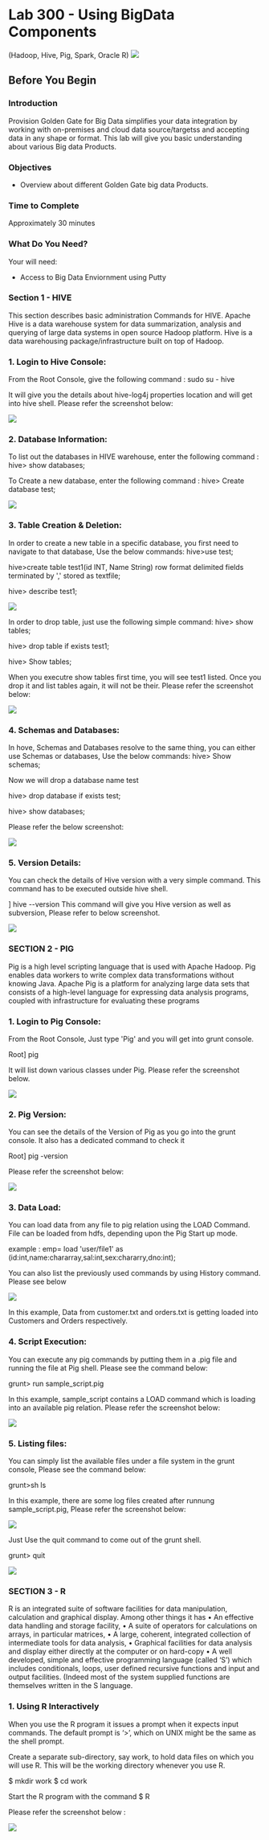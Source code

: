 # Lab 300 -  Using BigData Components
(Hadoop, Hive, Pig, Spark, Oracle R)
![](images/100/image100_0.png)


## Before You Begin

### Introduction
Provision Golden Gate for Big Data simplifies your data integration by working with on-premises and cloud data source/targetss and accepting data in any shape or format. This lab will give you basic understanding about various Big data Products.

### Objectives
- Overview about different Golden Gate big data Products. 

### Time to Complete
Approximately 30 minutes

### What Do You Need?
Your will need:
- Access to Big Data Enviornment using Putty

### Section 1 - HIVE
This section describes basic administration Commands for HIVE. Apache Hive is a data warehouse system for data summarization, analysis and querying of large data systems in open source Hadoop platform. Hive is a data warehousing package/infrastructure built on top of Hadoop.

### 1. Login to Hive Console:

From the Root Console, give the following command :
sudo su - hive

It will give you the details about hive-log4j properties location and will get into hive shell. Please refer the screenshot below:

![](images/300/1.JPG)

### 2. Database Information:

To list out the databases in HIVE warehouse, enter the following command :
hive> show databases;

To Create a new database, enter the following command :
hive> Create database test;

![](images/300/2.JPG)

### 3. Table Creation & Deletion:

In order to create a new table in a specific database, you first need to navigate to that database, Use the below commands:
hive>use test;

hive>create table test1(id INT, Name String) row format delimited fields terminated by ',' stored as textfile;

hive> describe test1;

![](images/300/3.JPG)

In order to drop table, just use the following simple command:
hive> show tables;

hive> drop table if exists test1;

hive> Show tables;

When you executre show tables first time, you will see test1 listed. Once you drop it and list tables again, it will not be their. Please refer the screenshot below:

![](images/300/5.JPG)

### 4. Schemas and Databases:

In hove, Schemas and Databases resolve to the same thing, you can either use Schemas or databases, Use the below commands:
hive> Show schemas;

Now we will drop a database name test

hive> drop database if exists test;

hive> show databases;

Please refer the below screenshot:

![](images/300/6.JPG)

### 5. Version Details:

You can check the details of Hive version with a very simple command. This command has to be executed outside hive shell.

] hive --version
This command will give you Hive version as well as subversion, Please refer to below screenshot.

![](images/300/4.JPG)


### SECTION 2 - PIG 

Pig is a high level scripting language that is used with Apache Hadoop. Pig enables data workers to write complex data transformations without knowing Java. Apache Pig is a platform for analyzing large data sets that consists of a high-level language for expressing data analysis programs, coupled with infrastructure for evaluating these programs

### 1. Login to Pig Console:

From the Root Console, Just type 'Pig' and you will get into grunt console.

Root] pig

It will list down various classes under Pig. Please refer the screenshot below.

![](images/300/pig_2.JPG)

### 2. Pig Version:

You can see the details of the Version of Pig as you go into the grunt console. It also has a dedicated command to check it

Root] pig -version

Please refer the screenshot below:

![](images/300/pig_1.JPG)

### 3. Data Load:

You can load data from any file to pig relation using the LOAD Command. File can be loaded from hdfs, depending upon the Pig Start up mode.

example : emp= load 'user/file1' as (id:int,name:chararray,sal:int,sex:chararry,dno:int);

You can also list the previously used commands by using History command. Please see below

![](images/300/pig_3.JPG)

In this example, Data from customer.txt and orders.txt is getting loaded into Customers and Orders respectively.

### 4. Script Execution:

You can execute any pig commands by putting them in a .pig file and running the file at Pig shell. Please see the command below:

grunt> run sample_script.pig

In this example, sample_script contains a LOAD command which is loading into an available pig relation. Please refer the screenshot below:

![](images/300/pig_4.JPG)

### 5. Listing files:

You can simply list the available files under a file system in the grunt console, Please see the command below:

grunt>sh ls

In  this example, there are some log files created after runnung sample_script.pig, Please refer the screenshot below:

![](images/300/pig_5.JPG)

Just Use the quit command to come out of the grunt shell.

grunt> quit

![](images/300/pig_6.JPG)

### SECTION 3 - R

R is an integrated suite of software facilities for data manipulation, calculation and graphical
display.  Among other things it has
• An effective data handling and storage facility,
• A suite of operators for calculations on arrays, in particular matrices,
• A large, coherent, integrated collection of intermediate tools for data analysis,
• Graphical facilities for data analysis and display either directly at the computer or on hard-copy
• A  well  developed,  simple  and  effective  programming  language  (called  ‘S’)  which  includes conditionals, loops, user defined recursive functions and input and output facilities.  (Indeed
most of the system supplied functions are themselves written in the S language.

### 1. Using R Interactively

When you use the R program it issues a prompt when it expects input commands.  The default prompt is ‘>’, which on UNIX might be the same as the shell prompt.

Create a separate sub-directory,  say work,  to hold data files on which you will use R.  This will be the working directory whenever you use R.

$ mkdir work
$ cd work

Start the R program with the command
$ R

Please refer the screenshot below :

![](images/300/R_1.JPG)

